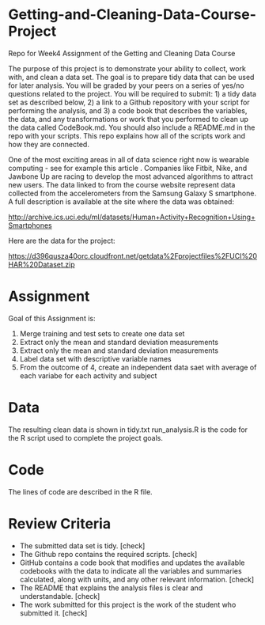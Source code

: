 # Getting-and-Cleaning-Data-Course-Project
Repo for Week4 Assignment of the Getting and Cleaning Data Course 

The purpose of this project is to demonstrate your ability to collect, work with, and clean a data set. The goal is to prepare tidy data that can be used for later analysis. You will be graded by your peers on a series of yes/no questions related to the project. You will be required to submit: 1) a tidy data set as described below, 2) a link to a Github repository with your script for performing the analysis, and 3) a code book that describes the variables, the data, and any transformations or work that you performed to clean up the data called CodeBook.md. You should also include a README.md in the repo with your scripts. This repo explains how all of the scripts work and how they are connected.

One of the most exciting areas in all of data science right now is wearable computing - see for example this article . Companies like Fitbit, Nike, and Jawbone Up are racing to develop the most advanced algorithms to attract new users. The data linked to from the course website represent data collected from the accelerometers from the Samsung Galaxy S smartphone. A full description is available at the site where the data was obtained:

http://archive.ics.uci.edu/ml/datasets/Human+Activity+Recognition+Using+Smartphones

Here are the data for the project:

https://d396qusza40orc.cloudfront.net/getdata%2Fprojectfiles%2FUCI%20HAR%20Dataset.zip

# Assignment
Goal of this Assignment is:
1. Merge training and test sets to create one data set
2. Extract only the mean and standard deviation measurements
3. Extract only the mean and standard deviation measurements
4. Label data set with descriptive variable names
5. From the outcome of 4, create an independent data saet with average of each variabe for each activity and subject

# Data 
The resulting clean data is shown in tidy.txt
run_analysis.R is the code for the R script used to complete the project goals.

# Code
The lines of code are described in the R file.

# Review Criteria
* The submitted data set is tidy.  [check]
* The Github repo contains the required scripts. [check]
* GitHub contains a code book that modifies and updates the available codebooks with the data to indicate all the variables and summaries calculated, along with units, and any other relevant information. [check]
* The README that explains the analysis files is clear and understandable. [check]
* The work submitted for this project is the work of the student who submitted it. [check]
